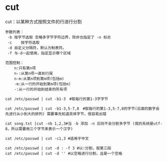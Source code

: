 # cut

cut：以某种方式按照文件的行进行分割


```
参数列表：
 -b 按字节选取 忽略多字节字符边界，除非也指定了 -n 标志
 -c    按字符选取
 -d 自定义分隔符，默认为制表符。
 -f 与-d一起使用，指定显示哪个区域
```

 

```
范围控制：
    n:只有第n项
    n-:从第n项一直到行尾
    n-m:从第n项到第m项(包括m)
    -m:从一行的开始到第m项(包括m)
    -:从一行的开始到结束的所有项
```

    
    
    
    
    
    cat /etc/passwd | cut -b1-3　#取每行的第1-3字字节
    
    cat /etc/passwd | cut -b1-3,5-7,8　#取每行的第1-3,5-7,8的字节(后面的数字会先进行从小到大的排列) 需要事先知道具体字节，很容易出错
    
    cat song.txt |cut -nb 1,2,3#当 -b 添加 -n 后则不会分割多字节 (我的系统是utf-8，所以需要用三个字节来表示一个汉字)
    
    cat /etc/passwd | cut -c1,3 #适用于中文 
    
    cat /etc/passwd | cut -d : -f 3 #以:分割，取第三段
    cat /etc/passwd | cut -d '' #以空格进行分割，且是一个空格




